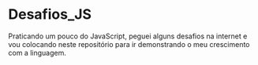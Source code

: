 # Desafios_JS
Praticando um pouco do JavaScript, peguei alguns desafios na internet e vou colocando neste repositório para ir demonstrando o meu crescimento com a linguagem.
